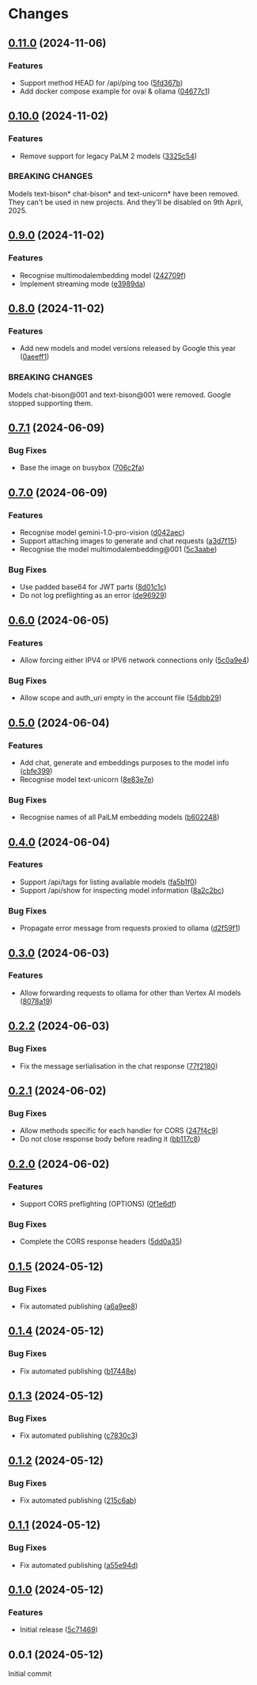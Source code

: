 # Changes

## [0.11.0](https://github.com/prantlf/ovai/compare/v0.10.0...v0.11.0) (2024-11-06)

### Features

* Support method HEAD for /api/ping too ([5fd367b](https://github.com/prantlf/ovai/commit/5fd367b38a0369a0b7e31a1ee6137d50f546fdbd))
* Add docker compose example for ovai & ollama ([04677c1](https://github.com/prantlf/ovai/commit/04677c1e3d409e5157b64449fdb126f1bdcf92ff))

## [0.10.0](https://github.com/prantlf/ovai/compare/v0.9.0...v0.10.0) (2024-11-02)

### Features

* Remove support for legacy PaLM 2 models ([3325c54](https://github.com/prantlf/ovai/commit/3325c54a64ac4dbb65439f12f728a8a00ac9c286))

### BREAKING CHANGES

Models text-bison\* chat-bison\* and text-unicorn\*
have been removed. They can't be used in new projects. And they'll be
disabled on 9th April, 2025.

## [0.9.0](https://github.com/prantlf/ovai/compare/v0.8.0...v0.9.0) (2024-11-02)

### Features

* Recognise multimodalembedding model ([242709f](https://github.com/prantlf/ovai/commit/242709f58ddd8776eaef5476a861408bc93b11ce))
* Implement streaming mode ([e3989da](https://github.com/prantlf/ovai/commit/e3989dac05863436e21b3551cae8ba40ff5bee95))

## [0.8.0](https://github.com/prantlf/ovai/compare/v0.7.1...v0.8.0) (2024-11-02)

### Features

* Add new models and model versions released by Google this year ([0aeeff1](https://github.com/prantlf/ovai/commit/0aeeff19d14ea405d7544711a4a4d872a1603605))

### BREAKING CHANGES

Models chat-bison@001 and text-bison@001 were removed.
Google stopped supporting them.

## [0.7.1](https://github.com/prantlf/ovai/compare/v0.7.0...v0.7.1) (2024-06-09)

### Bug Fixes

* Base the image on busybox ([706c2fa](https://github.com/prantlf/ovai/commit/706c2fabb981c99d4ce3a667643e50752f87f591))

## [0.7.0](https://github.com/prantlf/ovai/compare/v0.6.0...v0.7.0) (2024-06-09)

### Features

* Recognise model gemini-1.0-pro-vision ([d042aec](https://github.com/prantlf/ovai/commit/d042aec0f10b6f20b3461e1000e9564f207a84e1))
* Support attaching images to generate and chat requests ([a3d7f15](https://github.com/prantlf/ovai/commit/a3d7f15162b77c571f3f18220e92250a3f8ec237))
* Recognise the model multimodalembedding@001 ([5c3aabe](https://github.com/prantlf/ovai/commit/5c3aabe4bcb66c83e3edbe590f2c2c8a9da45b03))

### Bug Fixes

* Use padded base64 for JWT parts ([8d01c1c](https://github.com/prantlf/ovai/commit/8d01c1ce0add49b07429956eb7e9447d3db92d9e))
* Do not log preflighting as an error ([de96929](https://github.com/prantlf/ovai/commit/de96929c08dd1bcb50d580a264b73a688c4c4191))

## [0.6.0](https://github.com/prantlf/ovai/compare/v0.5.0...v0.6.0) (2024-06-05)

### Features

* Allow forcing either IPV4 or IPV6 network connections only ([5c0a9e4](https://github.com/prantlf/ovai/commit/5c0a9e401ff450a77bb2a4b651eddd2cb604f431))

### Bug Fixes

* Allow scope and auth_uri empty in the account file ([54dbb29](https://github.com/prantlf/ovai/commit/54dbb29afc8396e64a26ad90e8ee28f09a348cc4))

## [0.5.0](https://github.com/prantlf/ovai/compare/v0.4.0...v0.5.0) (2024-06-04)

### Features

* Add chat, generate and embeddings purposes to the model info ([cbfe399](https://github.com/prantlf/ovai/commit/cbfe3996fb2128ca8b540e62c3d39487c599807e))
* Recognise model text-unicorn ([8e83e7e](https://github.com/prantlf/ovai/commit/8e83e7e2a84cdfcc170c08964435717e24a1cd68))

### Bug Fixes

* Recognise names of all PalLM embedding models ([b602248](https://github.com/prantlf/ovai/commit/b6022480dff301aed82d2dfbeaaa6018de230731))

## [0.4.0](https://github.com/prantlf/ovai/compare/v0.3.0...v0.4.0) (2024-06-04)

### Features

* Support /api/tags for listing available models ([fa5b1f0](https://github.com/prantlf/ovai/commit/fa5b1f01b37c78dcad2a4cf27681c9cb1524bc9f))
* Support /api/show for inspecting model information ([8a2c2bc](https://github.com/prantlf/ovai/commit/8a2c2bc7a0c4a37efd89282a58a77d5109d91f8c))

### Bug Fixes

* Propagate error message from requests proxied to ollama ([d2f59f1](https://github.com/prantlf/ovai/commit/d2f59f12f5c8e6d5a92c3339dcacf03f99daa639))

## [0.3.0](https://github.com/prantlf/ovai/compare/v0.2.2...v0.3.0) (2024-06-03)

### Features

* Allow forwarding requests to ollama for other than Vertex AI models ([8078a19](https://github.com/prantlf/ovai/commit/8078a19132a5b6f4e41083e944190f18f3300afd))

## [0.2.2](https://github.com/prantlf/ovai/compare/v0.2.1...v0.2.2) (2024-06-03)

### Bug Fixes

* Fix the message serlialisation in the chat response ([77f2180](https://github.com/prantlf/ovai/commit/77f218045bb2e2a533ed3538dcaf9d5ce5126ac2))

## [0.2.1](https://github.com/prantlf/ovai/compare/v0.2.0...v0.2.1) (2024-06-02)

### Bug Fixes

* Allow methods specific for each handler for CORS ([247f4c9](https://github.com/prantlf/ovai/commit/247f4c99580ba43e80fe4b32bc9c3e3f436b75d8))
* Do not close response body before reading it ([bb117c8](https://github.com/prantlf/ovai/commit/bb117c843d6fe2ab9fcdf2bde89cfef0ac8d0a54))

## [0.2.0](https://github.com/prantlf/ovai/compare/v0.1.5...v0.2.0) (2024-06-02)

### Features

* Support CORS preflighting (OPTIONS) ([0f1e6df](https://github.com/prantlf/ovai/commit/0f1e6df2e2107467be7f45eb1f00386f0ee08dc1))

### Bug Fixes

* Complete the CORS response headers ([5dd0a35](https://github.com/prantlf/ovai/commit/5dd0a35d469fe3fddc03cfd713cfab10a13fff9c))

## [0.1.5](https://github.com/prantlf/ovai/compare/v0.1.4...v0.1.5) (2024-05-12)

### Bug Fixes

* Fix automated publishing ([a6a9ee8](https://github.com/prantlf/ovai/commit/a6a9ee89b67f01260d8081406bfd46ac3344cf22))

## [0.1.4](https://github.com/prantlf/ovai/compare/v0.1.3...v0.1.4) (2024-05-12)

### Bug Fixes

* Fix automated publishing ([b17448e](https://github.com/prantlf/ovai/commit/b17448e604fe3288c8ac5ecea9c16dd254128851))

## [0.1.3](https://github.com/prantlf/ovai/compare/v0.1.2...v0.1.3) (2024-05-12)

### Bug Fixes

* Fix automated publishing ([c7830c3](https://github.com/prantlf/ovai/commit/c7830c3543eb793631bb54d7d12b8cde5fd6f37a))

## [0.1.2](https://github.com/prantlf/ovai/compare/v0.1.1...v0.1.2) (2024-05-12)

### Bug Fixes

* Fix automated publishing ([215c6ab](https://github.com/prantlf/ovai/commit/215c6aba15df20ccd0d5b5125a4724f4b0b4bb0d))

## [0.1.1](https://github.com/prantlf/ovai/compare/v0.1.0...v0.1.1) (2024-05-12)

### Bug Fixes

* Fix automated publishing ([a55e94d](https://github.com/prantlf/ovai/commit/a55e94dd37180f31086ea09d5e6f387a9eba46b0))

## [0.1.0](https://github.com/prantlf/ovai/compare/v0.0.1...v0.1.0) (2024-05-12)

### Features

* Initial release ([5c71469](https://github.com/prantlf/ovai/commit/5c71469f40862c3c3c25132e51ef3e93cdd041c2))

## 0.0.1 (2024-05-12)

Initial commit
